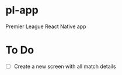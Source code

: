 # pl-app

Premier League React Native app

# To Do

- [ ] Create a new screen with all match details
